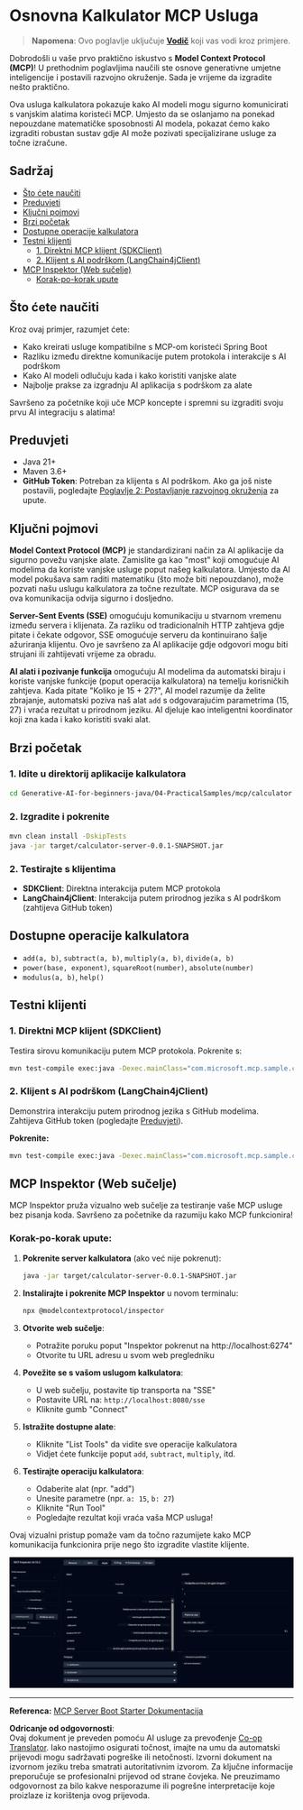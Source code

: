 <!--
CO_OP_TRANSLATOR_METADATA:
{
  "original_hash": "5bd7a347d6ed1d706443f9129dd29dd9",
  "translation_date": "2025-07-25T10:13:03+00:00",
  "source_file": "04-PracticalSamples/mcp/calculator/README.md",
  "language_code": "hr"
}
-->
# Osnovna Kalkulator MCP Usluga

>**Napomena**: Ovo poglavlje uključuje [**Vodič**](./TUTORIAL.md) koji vas vodi kroz primjere.

Dobrodošli u vaše prvo praktično iskustvo s **Model Context Protocol (MCP)**! U prethodnim poglavljima naučili ste osnove generativne umjetne inteligencije i postavili razvojno okruženje. Sada je vrijeme da izgradite nešto praktično.

Ova usluga kalkulatora pokazuje kako AI modeli mogu sigurno komunicirati s vanjskim alatima koristeći MCP. Umjesto da se oslanjamo na ponekad nepouzdane matematičke sposobnosti AI modela, pokazat ćemo kako izgraditi robustan sustav gdje AI može pozivati specijalizirane usluge za točne izračune.

## Sadržaj

- [Što ćete naučiti](../../../../../04-PracticalSamples/mcp/calculator)
- [Preduvjeti](../../../../../04-PracticalSamples/mcp/calculator)
- [Ključni pojmovi](../../../../../04-PracticalSamples/mcp/calculator)
- [Brzi početak](../../../../../04-PracticalSamples/mcp/calculator)
- [Dostupne operacije kalkulatora](../../../../../04-PracticalSamples/mcp/calculator)
- [Testni klijenti](../../../../../04-PracticalSamples/mcp/calculator)
  - [1. Direktni MCP klijent (SDKClient)](../../../../../04-PracticalSamples/mcp/calculator)
  - [2. Klijent s AI podrškom (LangChain4jClient)](../../../../../04-PracticalSamples/mcp/calculator)
- [MCP Inspektor (Web sučelje)](../../../../../04-PracticalSamples/mcp/calculator)
  - [Korak-po-korak upute](../../../../../04-PracticalSamples/mcp/calculator)

## Što ćete naučiti

Kroz ovaj primjer, razumjet ćete:
- Kako kreirati usluge kompatibilne s MCP-om koristeći Spring Boot
- Razliku između direktne komunikacije putem protokola i interakcije s AI podrškom
- Kako AI modeli odlučuju kada i kako koristiti vanjske alate
- Najbolje prakse za izgradnju AI aplikacija s podrškom za alate

Savršeno za početnike koji uče MCP koncepte i spremni su izgraditi svoju prvu AI integraciju s alatima!

## Preduvjeti

- Java 21+
- Maven 3.6+
- **GitHub Token**: Potreban za klijenta s AI podrškom. Ako ga još niste postavili, pogledajte [Poglavlje 2: Postavljanje razvojnog okruženja](../../../02-SetupDevEnvironment/README.md) za upute.

## Ključni pojmovi

**Model Context Protocol (MCP)** je standardizirani način za AI aplikacije da sigurno povežu vanjske alate. Zamislite ga kao "most" koji omogućuje AI modelima da koriste vanjske usluge poput našeg kalkulatora. Umjesto da AI model pokušava sam raditi matematiku (što može biti nepouzdano), može pozvati našu uslugu kalkulatora za točne rezultate. MCP osigurava da se ova komunikacija odvija sigurno i dosljedno.

**Server-Sent Events (SSE)** omogućuju komunikaciju u stvarnom vremenu između servera i klijenata. Za razliku od tradicionalnih HTTP zahtjeva gdje pitate i čekate odgovor, SSE omogućuje serveru da kontinuirano šalje ažuriranja klijentu. Ovo je savršeno za AI aplikacije gdje odgovori mogu biti strujani ili zahtijevati vrijeme za obradu.

**AI alati i pozivanje funkcija** omogućuju AI modelima da automatski biraju i koriste vanjske funkcije (poput operacija kalkulatora) na temelju korisničkih zahtjeva. Kada pitate "Koliko je 15 + 27?", AI model razumije da želite zbrajanje, automatski poziva naš alat `add` s odgovarajućim parametrima (15, 27) i vraća rezultat u prirodnom jeziku. AI djeluje kao inteligentni koordinator koji zna kada i kako koristiti svaki alat.

## Brzi početak

### 1. Idite u direktorij aplikacije kalkulatora
```bash
cd Generative-AI-for-beginners-java/04-PracticalSamples/mcp/calculator
```

### 2. Izgradite i pokrenite
```bash
mvn clean install -DskipTests
java -jar target/calculator-server-0.0.1-SNAPSHOT.jar
```

### 2. Testirajte s klijentima
- **SDKClient**: Direktna interakcija putem MCP protokola
- **LangChain4jClient**: Interakcija putem prirodnog jezika s AI podrškom (zahtijeva GitHub token)

## Dostupne operacije kalkulatora

- `add(a, b)`, `subtract(a, b)`, `multiply(a, b)`, `divide(a, b)`
- `power(base, exponent)`, `squareRoot(number)`, `absolute(number)`
- `modulus(a, b)`, `help()`

## Testni klijenti

### 1. Direktni MCP klijent (SDKClient)
Testira sirovu komunikaciju putem MCP protokola. Pokrenite s:
```bash
mvn test-compile exec:java -Dexec.mainClass="com.microsoft.mcp.sample.client.SDKClient" -Dexec.classpathScope=test
```

### 2. Klijent s AI podrškom (LangChain4jClient)
Demonstrira interakciju putem prirodnog jezika s GitHub modelima. Zahtijeva GitHub token (pogledajte [Preduvjeti](../../../../../04-PracticalSamples/mcp/calculator)).

**Pokrenite:**
```bash
mvn test-compile exec:java -Dexec.mainClass="com.microsoft.mcp.sample.client.LangChain4jClient" -Dexec.classpathScope=test
```

## MCP Inspektor (Web sučelje)

MCP Inspektor pruža vizualno web sučelje za testiranje vaše MCP usluge bez pisanja koda. Savršeno za početnike da razumiju kako MCP funkcionira!

### Korak-po-korak upute:

1. **Pokrenite server kalkulatora** (ako već nije pokrenut):
   ```bash
   java -jar target/calculator-server-0.0.1-SNAPSHOT.jar
   ```

2. **Instalirajte i pokrenite MCP Inspektor** u novom terminalu:
   ```bash
   npx @modelcontextprotocol/inspector
   ```

3. **Otvorite web sučelje**:
   - Potražite poruku poput "Inspektor pokrenut na http://localhost:6274"
   - Otvorite tu URL adresu u svom web pregledniku

4. **Povežite se s vašom uslugom kalkulatora**:
   - U web sučelju, postavite tip transporta na "SSE"
   - Postavite URL na: `http://localhost:8080/sse`
   - Kliknite gumb "Connect"

5. **Istražite dostupne alate**:
   - Kliknite "List Tools" da vidite sve operacije kalkulatora
   - Vidjet ćete funkcije poput `add`, `subtract`, `multiply`, itd.

6. **Testirajte operaciju kalkulatora**:
   - Odaberite alat (npr. "add")
   - Unesite parametre (npr. `a: 15`, `b: 27`)
   - Kliknite "Run Tool"
   - Pogledajte rezultat koji vraća vaša MCP usluga!

Ovaj vizualni pristup pomaže vam da točno razumijete kako MCP komunikacija funkcionira prije nego što izgradite vlastite klijente.

![npx inspector](../../../../../translated_images/tool.214c70103694335c4cfdc2d624373dfce4b0162f6aea089ac1da9051fb563b7f.hr.png)

---
**Referenca:** [MCP Server Boot Starter Dokumentacija](https://docs.spring.io/spring-ai/reference/api/mcp/mcp-server-boot-starter-docs.html)

**Odricanje od odgovornosti**:  
Ovaj dokument je preveden pomoću AI usluge za prevođenje [Co-op Translator](https://github.com/Azure/co-op-translator). Iako nastojimo osigurati točnost, imajte na umu da automatski prijevodi mogu sadržavati pogreške ili netočnosti. Izvorni dokument na izvornom jeziku treba smatrati autoritativnim izvorom. Za ključne informacije preporučuje se profesionalni prijevod od strane čovjeka. Ne preuzimamo odgovornost za bilo kakve nesporazume ili pogrešne interpretacije koje proizlaze iz korištenja ovog prijevoda.